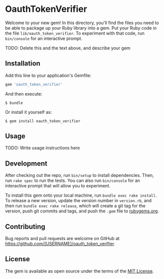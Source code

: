# OauthTokenVerifier

Welcome to your new gem! In this directory, you'll find the files you need to be able to package up your Ruby library into a gem. Put your Ruby code in the file `lib/oauth_token_verifier`. To experiment with that code, run `bin/console` for an interactive prompt.

TODO: Delete this and the text above, and describe your gem

## Installation

Add this line to your application's Gemfile:

```ruby
gem 'oauth_token_verifier'
```

And then execute:

    $ bundle

Or install it yourself as:

    $ gem install oauth_token_verifier

## Usage

TODO: Write usage instructions here

## Development

After checking out the repo, run `bin/setup` to install dependencies. Then, run `rake spec` to run the tests. You can also run `bin/console` for an interactive prompt that will allow you to experiment.

To install this gem onto your local machine, run `bundle exec rake install`. To release a new version, update the version number in `version.rb`, and then run `bundle exec rake release`, which will create a git tag for the version, push git commits and tags, and push the `.gem` file to [rubygems.org](https://rubygems.org).

## Contributing

Bug reports and pull requests are welcome on GitHub at https://github.com/[USERNAME]/oauth_token_verifier.

## License

The gem is available as open source under the terms of the [MIT License](http://opensource.org/licenses/MIT).
